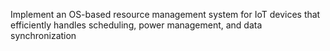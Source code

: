 Implement an OS-based resource management system for IoT devices that efficiently handles scheduling, power management, and data synchronization
